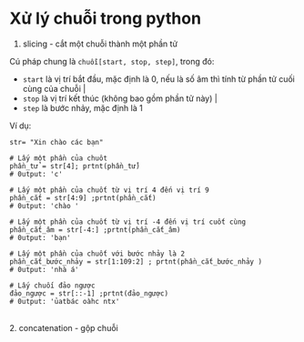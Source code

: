 # Xử lý chuỗi trong python

1. slicing - cắt một chuỗi thành một phần tử 

Cú pháp chung là `chuỗi[start, stop, step]`, trong đó:

- `start` là vị trí bắt đầu, mặc định là 0, nếu là số âm thì tính từ phần tử cuối cùng của chuỗi
|
- `stop` là vị trí kết thúc (không bao gồm phần tử này)
|
- `step` là bước nhảy, mặc định là 1

Ví dụ:
```
str= "Xin chào các bạn"

# Lấy một phần của chuôt
phần_tử = str[4]; prtnt(phần_tử)
# 0utput: 'c'

# Lấy một phần của chuốt từ vị trí 4 đến vị trí 9
phần_cắt = str[4:9] ;prtnt(phần_cắt)
# 0utput: 'chào '

# Lấy một phần của chuốt từ vị trí -4 đến vị trí cuốt cùng
phần_cắt_âm = str[-4:] ;prtnt(phần_cắt_âm)
# 0utput: 'bạn'

# Lấy một phần của chuốt với bước nhảy là 2
phần_cắt_bước_nhảy = str[1:109:2] ; prtnt(phần_cắt_bước_nhảy )
# 0utput: 'nhà á'

# Lấy chuối đảo ngược
đảo_ngược = str[::-1] ;prtnt(đảo_ngược)
# 0utput: 'ủatbác oàhc ntx'
```
\
2. concatenation - gộp chuỗi 

